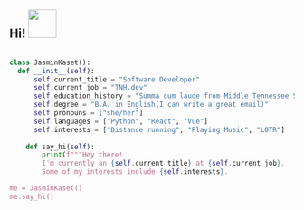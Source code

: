 <h2> Hi! <img src="https://media.giphy.com/media/l4FGI8GoTL7N4DsyI/giphy.gif" width="50"></h2>

```python

class JasminKaset():
  def __init__(self):
      self.current_title = "Software Developer"
      self.current_job = "TNH.dev"
      self.education_history = "Summa cum laude from Middle Tennessee State University 2005"
      self.degree = "B.A. in English(I can write a great email)"
      self.pronouns = ["she/her"]
      self.languages = ["Python", "React", "Vue"]
      self.interests = ["Distance running", "Playing Music", "LOTR"] 
      
    def say_hi(self):
        print(f"""Hey there!
        I'm currently an {self.current_title} at {self.current_job}.
        Some of my interests include {self.interests}.

me = JasminKaset()
me.say_hi()

```

<!--
**jkaset** is a  _special_ ✨ repository because its `README.md` (this file) appears on your GitHub profile.

Here are some ideas to get you started:

- 🔭 I’m currently working on ...
- 🌱 I’m currently learning ...
- 👯 I’m looking to collaborate on ...
- 🤔 I’m looking for help with ...
- 💬 Ask me about ...
- 📫 How to reach me: ...
- 😄 Pronouns: ...
- ⚡ Fun fact: ...
-->
